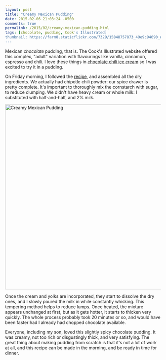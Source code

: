 ```yaml
---
layout: post
title: "Creamy Mexican Pudding"
date: 2015-02-06 21:03:24 -0500
comments: true
permalink: /2015/02/creamy-mexican-pudding.html
tags: [chocolate, pudding, Cook's Illustrated]
thumbnail: https://farm8.staticflickr.com/7329/15848757873_49e9c94690_q.jpg
---
```


Mexican *chocolate* pudding, that is. The Cook's Illustrated website
offered this complex, "adult" variation with flavourings like
vanilla, cinnamon, espresso and chili. I love these things
in [chocolate chili ice cream](/2007/06/chocolate-chili-ice-cream.html)
so I was excited to try it in a pudding.

On Friday morning, I followed the
[recipe](http://recipetools.gotdns.com/johnsmags/mags/CI/112/CI-112.html#Creamy_Mexican_Pudding),
and assembled all the dry ingredients. We actually had chipotle
chili powder: our spice drawer is pretty complete. It's important
to thoroughly mix the cornstarch with sugar, to reduce clumping.
We didn't have heavy cream or whole milk: I substituted with
half-and-half, and 2% milk.

<a data-flickr-embed="true" href="https://www.flickr.com/photos/gnuf/15848757873/in/album-72157694793848540/" title="Creamy Mexican Pudding"><img src="https://live.staticflickr.com/7329/15848757873_49e9c94690_c.jpg" width="800" height="600" alt="Creamy Mexican Pudding"></a><script async src="//embedr.flickr.com/assets/client-code.js" charset="utf-8"></script>

Once the cream and yolks are incorporated, they start to dissolve
the dry ones, and I slowly poured the milk in while constantly whisking.
This tempering method helps to reduce lumps. Once heated, the mixture
appears unchanged at first, but as it gets hotter, it starts to thicken
very quickly. The whole process probably took 20 minutes or so,
and would have been faster had I already had chopped chocolate
available.

Everyone, including my son, loved this slightly spicy chocolate
pudding. It was creamy, not too rich or disgustingly thick, and very
satisfying. The great thing about making pudding from scratch is
that it's not a lot of work at all, and this recipe can be made 
in the morning, and be ready in time for dinner.

